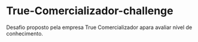 # True-Comercializador-challenge
Desafio proposto pela empresa True Comercializador apara avaliar nível de conhecimento.
